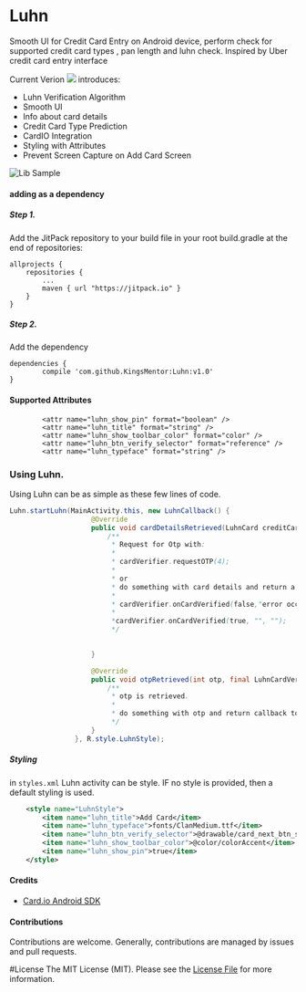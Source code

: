 # Luhn
Smooth UI for Credit Card Entry on Android device, perform check for supported credit card types , pan length and luhn check. Inspired by Uber credit card entry interface



Current Verion [![](https://jitpack.io/v/KingsMentor/Luhn.svg)](https://jitpack.io/#KingsMentor/Luhn) introduces:
* Luhn Verification Algorithm
* Smooth UI
* Info about card details
* Credit Card Type Prediction 
* CardIO Integration
* Styling with Attributes
* Prevent Screen Capture on Add Card Screen

![Lib Sample](https://github.com/KingsMentor/Luhn/blob/master/screenshots/add_card_collage.jpg)



#### adding as a dependency

##### Step 1. 
Add the JitPack repository to your build file in your root build.gradle at the end of repositories:

	allprojects {
		repositories {
			...
			maven { url "https://jitpack.io" }
		}
	}
##### Step 2. 
Add the dependency

	dependencies {
	        compile 'com.github.KingsMentor:Luhn:v1.0'
	}

#### Supported Attributes
```
        <attr name="luhn_show_pin" format="boolean" />
        <attr name="luhn_title" format="string" />
        <attr name="luhn_show_toolbar_color" format="color" />
        <attr name="luhn_btn_verify_selector" format="reference" />
        <attr name="luhn_typeface" format="string" />
```

### Using Luhn.
Using Luhn can be as simple as these few lines of code.

```java
Luhn.startLuhn(MainActivity.this, new LuhnCallback() {
                    @Override
                    public void cardDetailsRetrieved(LuhnCard creditCard, final LuhnCardVerifier cardVerifier) {
                        /**
                         * Request for Otp with:
                         *
                         * cardVerifier.requestOTP(4);
                         *
                         * or 
                         * do something with card details and return a callback to luhn using
                         *
                         * cardVerifier.onCardVerified(false,"error occured","error message");
                         *
                         *cardVerifier.onCardVerified(true, "", "");
                         */
                        

                    }

                    @Override
                    public void otpRetrieved(int otp, final LuhnCardVerifier cardVerifier) {
                        /**
                         * otp is retrieved.
                         * 
                         * do something with otp and return callback to Luhn
                         */
                    }
                }, R.style.LuhnStyle);
```

##### Styling 

in `styles.xml` Luhn activity can be style. IF no style is provided, then a default styling is used.
```xml
    <style name="LuhnStyle">
        <item name="luhn_title">Add Card</item>
        <item name="luhn_typeface">fonts/ClanMedium.ttf</item>
        <item name="luhn_btn_verify_selector">@drawable/card_next_btn_selector</item>
        <item name="luhn_show_toolbar_color">@color/colorAccent</item>
        <item name="luhn_show_pin">true</item>
    </style>
```

#### Credits

* <a href="https://github.com/card-io/card.io-Android-SDK" target="_blank">Card.io Android SDK</a>



#### Contributions 

Contributions are welcome. Generally, contributions are managed by issues and pull requests.

#License
The MIT License (MIT). Please see the [License File](https://github.com/KingsMentor/MobileVisionBarcodeScanner/blob/master/license) for more information.
